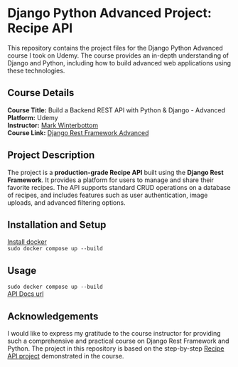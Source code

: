 # Django Python Advanced Project: Recipe API

This repository contains the project files for the Django Python Advanced course I took on Udemy. The course provides an in-depth understanding of Django and Python, including how to build advanced web applications using these technologies.

## Course Details

**Course Title:** Build a Backend REST API with Python & Django - Advanced \
**Platform:** Udemy \
**Instructor:** [Mark Winterbottom](https://softserve.udemy.com/user/mark-winterbottom/) \
**Course Link:** [Django Rest Framework Advanced](https://softserve.udemy.com/course/django-python-advanced/)

## Project Description

The project is a **production-grade Recipe API** built using the **Django Rest Framework**. It provides a platform for users to manage and share their favorite recipes. The API supports standard CRUD operations on a database of recipes, and includes features such as user authentication, image uploads, and advanced filtering options.

## Installation and Setup

[Install docker](https://docs.docker.com/compose/install/) \
`sudo docker compose up --build`

## Usage

`sudo docker compose up --build` \
[API Docs url](http://localhost:8000/api/docs/)


## Acknowledgements

I would like to express my gratitude to the course instructor for providing such a comprehensive and practical course on Django Rest Framework and Python. The project in this repository is based on the step-by-step [Recipe API project](https://github.com/LondonAppDeveloper/c2-recipe-app-api-2/) demonstrated in the course.
